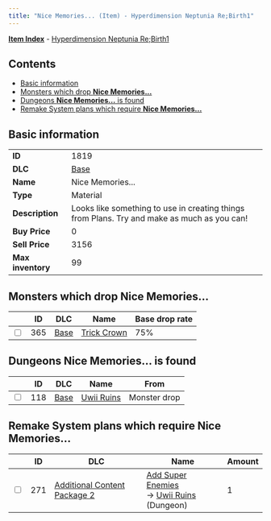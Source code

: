 ```yaml
---
title: "Nice Memories... (Item) - Hyperdimension Neptunia Re;Birth1"
---
```


[**Item Index**](/neptunia/rb1/item/index.html) - [Hyperdimension Neptunia Re;Birth1](/neptunia/rb1)

## Contents

- [Basic information](#basic-information)
- [Monsters which drop **Nice Memories...**](#monsters-which-drop-nice-memories)
- [Dungeons **Nice Memories...** is found](#dungeons-nice-memories-is-found)
- [Remake System plans which require **Nice Memories...**](#remake-system-plans-which-require-nice-memories)

## Basic information

|   |   |
| -- | -- |
| **ID** | 1819 |
| **DLC** | [Base](/neptunia/rb1/dlc/1-base.html) |
| **Name** | Nice Memories... |
| **Type** | Material |
| **Description** | Looks like something to use in creating things from Plans. Try and make as much as you can! |
| **Buy Price** | 0 |
| **Sell Price** | 3156 |
| **Max inventory** | 99 |

## Monsters which drop **Nice Memories...**

|    | ID | DLC | Name | Base drop rate |
| -- | -- | --- | ---- | -------------- |
| <input type="checkbox" id="rb1-monster-1-365" class="trackbox" /> | 365 | [Base](/neptunia/rb1/dlc/1-base.html) | [Trick Crown](/neptunia/rb1/monster/1-365-trick-crown.html) | 75% |

## Dungeons **Nice Memories...** is found

|    | ID | DLC | Name | From |
| -- | -- | --- | ---- | ---- |
| <input type="checkbox" id="rb1-dungeon-1-118" class="trackbox" /> | 118 | [Base](/neptunia/rb1/dlc/1-base.html) | [Uwii Ruins](/neptunia/rb1/dungeon/1-118-uwii-ruins.html) | Monster drop |

## Remake System plans which require **Nice Memories...**

|    | ID | DLC | Name | Amount |
| -- | -- | --- | ---- | ------ |
| <input type="checkbox" id="rb1-remake-11-271" class="trackbox" /> | 271 | [Additional Content Package 2](/neptunia/rb1/dlc/11-pack2.html) | [Add Super Enemies](/neptunia/rb1/remake/11-271-add-super-enemies.html)<br />→ [Uwii Ruins](/neptunia/rb1/dungeon/1-118-uwii-ruins.html) (Dungeon) | 1 |